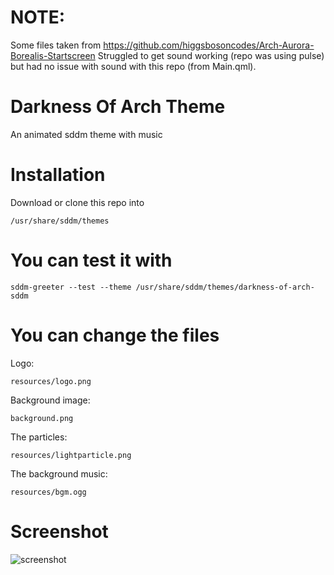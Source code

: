 # NOTE:

Some files taken from https://github.com/higgsbosoncodes/Arch-Aurora-Borealis-Startscreen 
Struggled to get sound working (repo was using pulse) but had no issue with sound with this repo (from Main.qml).

# Darkness Of Arch Theme

An animated sddm theme with music

# Installation

Download or clone this repo into
    
    /usr/share/sddm/themes

# You can test it with

    sddm-greeter --test --theme /usr/share/sddm/themes/darkness-of-arch-sddm

# You can change the files

Logo:

    resources/logo.png

Background image:

    background.png
    
The particles:

    resources/lightparticle.png
    
The background music:

    resources/bgm.ogg
    
# Screenshot
    
![screenshot](screenshot.jpg)
